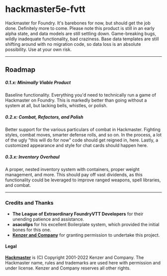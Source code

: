 # hackmaster5e-fvtt

Hackmaster for Foundry. It's barebones for now, but should get the job done. Definitely more to come. Please note this product is still in an early alpha state, and data models are still settling down. Game-breaking bugs, wildly inadequate functionality, bad craziness. Base data templates are still shifting around with no migration code, so data loss is an absolute possibility. Use at your own risk.

----
## Roadmap

##### 0.1.x: Minimally Viable Product
Baseline functionality. Everything you'd need to technically run a game of Hackmaster on Foundry. This is markedly better than going without a system at all, but lacking bells, whistles, or polish.

##### 0.2.x: Combat, Refactors, and Polish
Better support for the various particulars of combat in Hackmaster. Fighting styles, combat moves, smarter defense rolls, and so on. In the process, a lot of the ugly "this will do for now" code should get reigned in, here. Lastly, a customized appearance and style for chat cards should happen here.

##### 0.3.x: Inventory Overhaul
A proper, nested inventory system with containers, proper weight management, and more. This should pay off vast dividends, as this functionality could be leveraged to improve ranged weapons, spell libraries, and combat.

----
### Credits and Thanks
- **The League of Extraordinary FoundryVTT Developers** for their unending patience and assistance.
- **asacolips** for his excellent Boilerplate system, which provided the initial bones for this one.
- **[Kenzer and Company](https://kenzerco.com/)** for granting permission to undertake this project.

#### Legal
**[Hackmaster](https://kenzerco.com/hackmaster/)** is (C) Copyright 2001-2022 Kenzer and Company.  The Hackmaster name, rules and trademarks are used here with permission and under license.  Kenzer and Company reserves all other rights.
